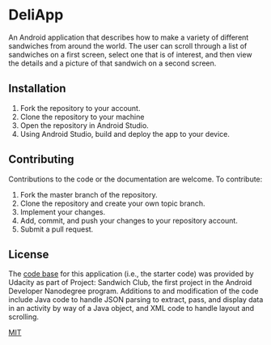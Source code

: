 # DeliApp

An Android application that describes how to make a variety of different sandwiches from around the world. The user can scroll through a list of sandwiches on a first screen, select one that is of interest, and then view the details and a picture of that sandwich on a second screen.

## Installation
 1. Fork the repository to your account.
 2. Clone the repository to your machine
 3. Open the repository in Android Studio.
 4. Using Android Studio, build and deploy the app to your device.

## Contributing

Contributions to the code or the documentation are welcome. To contribute:
1. Fork the master branch of the repository.
2. Clone the repository and create your own topic branch.
3. Implement your changes.
4. Add, commit, and push your changes to your repository account.
5. Submit a pull request.

## License
The [code base](http://github.com/udacity/sandwich-club-starter-code) for this application (i.e., the starter code) was provided by Udacity as part of Project: Sandwich Club, the first project in the Android Developer Nanodegree program. Additions to and modification of the code include Java code to handle JSON parsing to extract, pass, and display data in an activity by way of a Java object, and XML code to handle layout and scrolling. 

[MIT](Deli-App/LICENSE)
